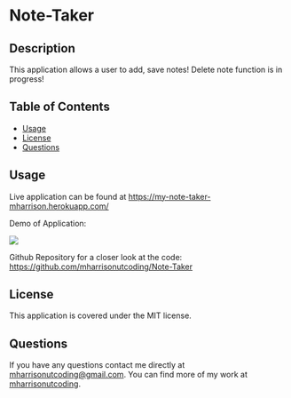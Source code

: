 # Note-Taker

## Description

This application allows a user to add, save notes! Delete note function is in progress!

## Table of Contents

- [Usage](#usage)
- [License](#license)
- [Questions](#Questions)

## Usage
Live application can be found at https://my-note-taker-mharrison.herokuapp.com/

Demo of Application:

<img src=Assets\Note Taker Demo.gif>

Github Repository for a closer look at the code:
https://github.com/mharrisonutcoding/Note-Taker


## License

This application is covered under the MIT license.

## Questions

If you have any questions contact me directly at mharrisonutcoding@gmail.com. You can find more of my work at [mharrisonutcoding](https://github.com/mharrisonutcoding/).